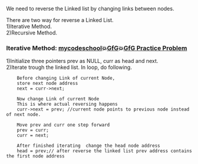 We need to reverse the Linked list by changing links between nodes.   

There are two way for reverse a Linked List.   
1)Iterative Method.   
2)Recursive Method.   

### Iterative Method: [mycodeschool](https://www.youtube.com/watch?v=sYcOK51hl-A&list=PL2_aWCzGMAwI3W_JlcBbtYTwiQSsOTa6P&index=9):boom:[GfG](https://www.geeksforgeeks.org/reverse-a-linked-list/):boom:[GfG Practice Problem](https://practice.geeksforgeeks.org/problems/reverse-a-linked-list/1)   
1)Initialize three pointers prev as NULL, curr as head and next.  
2)Iterate trough the linked list. In loop, do following.

        Before changing Link of current Node,  
        store next node address  
        next = curr->next;   

        Now change Link of current Node  
        This is where actual reversing happens
        curr->next = prev; //current node points to previous node instead of next node.  

        Move prev and curr one step forward  
        prev = curr;      
        curr = next;    
        
        After finished iterating  change the head node address    
        head = prev;// after reverse the linked list prev address contains the first node address     


